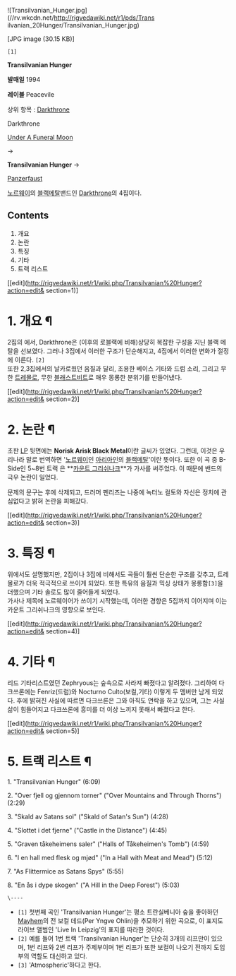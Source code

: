 ![Transilvanian_Hunger.jpg](//rv.wkcdn.net/http://rigvedawiki.net/r1/pds/Trans
ilvanian_20Hunger/Transilvanian_Hunger.jpg)

[JPG image (30.15 KB)]

`[1]`

**Transilvanian Hunger**

**발매일**
1994

**레이블**
Peacevile

  
상위 항목 : [Darkthrone](Darkthrone.md)

Darkthrone

[Under A Funeral Moon](Under%20A%20Funeral%20Moon.md)

→

**Transilvanian Hunger**
→

[Panzerfaust](Panzerfaust.md)

[노르웨이](%EB%85%B8%EB%A5%B4%EC%9B%A8%EC%9D%B4.md)의 [블랙메탈](%EB%B8%94%EB%9E%99%20%EB%A9%94%ED%83%88.md)밴드인
[Darkthrone](Darkthrone.md)의 4집이다.

## Contents

    

1. 개요 
2. 논란 
3. 특징 
4. 기타 
5. 트랙 리스트 

[[edit](http://rigvedawiki.net/r1/wiki.php/Transilvanian%20Hunger?action=edit&
section=1)]

# 1. 개요 ¶

  

2집의 에서, Darkthrone은 (이후의 로블랙에 비해)상당히 복잡한 구성을 지닌 블랙 메탈을 선보였다. 그러나 3집에서 이러한 구조가
단순해지고, 4집에서 이러한 변화가 절정에 이른다. `[2]`  
또한 2,3집에서의 날카로웠던 음질과 달리, 조용한 베이스 기타와 드럼 소리, 그리고 무한
[트레몰로](%ED%8A%B8%EB%A0%88%EB%AA%B0%EB%A1%9C.md), 무한
[블래스트비트](%EB%B8%94%EB%9E%98%EC%8A%A4%ED%8A%B8%EB%B9%84%ED%8A%B8.md)로 매우 몽롱한
분위기를 만들어냈다.

  

[[edit](http://rigvedawiki.net/r1/wiki.php/Transilvanian%20Hunger?action=edit&
section=2)]

# 2. 논란 ¶

  

초판 [LP](LP.md) 뒷면에는 **Norisk Arisk Black Metal**이란 글씨가 있었다. 그런데, 이것은 우리나라
말로 번역하면 '[노르웨이](%EB%85%B8%EB%A5%B4%EC%9B%A8%EC%9D%B4.md)인
[아리아인](%EC%95%84%EB%A6%AC%EC%95%84%EC%9D%B8.md)의 [블랙메탈](%EB%B8%94%EB%9E%99%20%EB%A9%94%ED%83%88.md)'이란 뜻이다. 또한 이 곡 중 B-Side인
5~8번 트랙 은 **[카운트 그리쉬나크](%EB%B2%84%EC%A4%8C.md)**가 가사를 써주었다. 이 때문에 밴드의 극우
논란이 일었다.

  

문제의 문구는 후에 삭제되고, 드러머 펜리즈는 나중에 녹터노 컬토와 자신은 정치에 관심없다고 밝혀 논란을 피해갔다.

  

[[edit](http://rigvedawiki.net/r1/wiki.php/Transilvanian%20Hunger?action=edit&
section=3)]

# 3. 특징 ¶

  

위에서도 설명했지만, 2집이나 3집에 비해서도 곡들이 훨씬 단순한 구조를 갖추고, 트레몰로가 더욱 적극적으로 쓰이게 되었다. 또한 특유의
음질과 믹싱 상태가 몽롱함`[3]`을 더했으며 기타 솔로도 많이 줄어들게 되었다.  
가사나 제목에 노르웨이어가 쓰이기 시작했는데, 이러한 경향은 5집까지 이어지며 이는 카운트 그리쉬나크의 영향으로 보인다.

  

[[edit](http://rigvedawiki.net/r1/wiki.php/Transilvanian%20Hunger?action=edit&
section=4)]

# 4. 기타 ¶

  

리드 기타리스트였던 Zephryous는 숲속으로 사라져 빠졌다고 알려졌다. 그리하여 다크쓰론에는 Fenriz(드럼)와 Nocturno
Culto(보컬,기타) 이렇게 두 멤버만 남게 되었다. 후에 밝혀진 사실에 따르면 다크쓰론은 그와 아직도 연락을 하고 있으며, 그는 사실
삶이 힘들어지고 다크쓰론에 흥미를 더 이상 느끼지 못해서 빠졌다고 한다.

  
  

[[edit](http://rigvedawiki.net/r1/wiki.php/Transilvanian%20Hunger?action=edit&
section=5)]

# 5. 트랙 리스트 ¶

  
  

1\. "Transilvanian Hunger" (6:09)  

  

2\. "Over fjell og gjennom torner" ("Over Mountains and Through Thorns")
(2:29)  

  

3\. "Skald av Satans sol" ("Skald of Satan's Sun") (4:28)  

  

4\. "Slottet i det fjerne" ("Castle in the Distance") (4:45)  

  

5\. "Graven tåkeheimens saler" ("Halls of Tåkeheimen's Tomb") (4:59)  

  

6\. "I en hall med flesk og mjød" ("In a Hall with Meat and Mead") (5:12)  

7\. "As Flittermice as Satans Spys" (5:55)  

  

8\. "En ås i dype skogen" ("A Hill in the Deep Forest") (5:03)

  

`\----`

  * `[1]` 첫번째 곡인 'Transilvanian Hunger'는 평소 트란실베니아 숲을 좋아하던 [Mayhem](%EB%A9%94%EC%9D%B4%ED%97%B4%28%EB%B0%B4%EB%93%9C%29.md)의 전 보컬 데드(Per Yngve Ohlin)을 추모하기 위한 곡으로, 이 표지도 라이브 앨범인 'Live In Leipzig'의 표지를 따라한 것이다.
  * `[2]` 예를 들어 1번 트랙 'Transilvanian Hunger'는 단순히 3개의 리프만이 있으며, 1번 리프와 2번 리프가 주제부이며 1번 리프가 또한 보컬이 나오기 전까지 도입부의 역할도 대신하고 있다.
  * `[3]` 'Atmospheric'하다고 한다.


